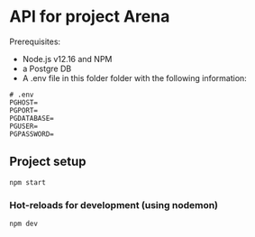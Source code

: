 # API for project Arena

Prerequisites:
- Node.js v12.16 and NPM
- a Postgre DB
- A .env file in this folder folder with the following information:
```
# .env
PGHOST=
PGPORT=
PGDATABASE=
PGUSER=
PGPASSWORD=
```

## Project setup
```
npm start
```

### Hot-reloads for development (using nodemon)
```
npm dev
```